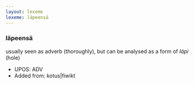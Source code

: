 ```yaml
---
layout: lexeme
lexeme: läpeensä
---
```


###  läpeensä

usually seen as adverb (thoroughly), but can be analysed as a form of *läpi* (hole)
* UPOS:  ADV
* Added from:  kotus|fiwikt

